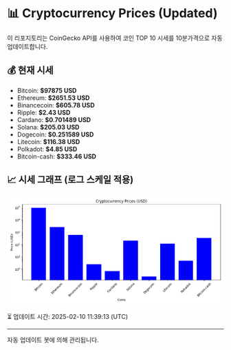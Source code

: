 
# 📊 Cryptocurrency Prices (Updated)

이 리포지토리는 CoinGecko API를 사용하여 코인 TOP 10 시세를 10분가격으로 자동 업데이트합니다.

## 💰 현재 시세
- Bitcoin: **$97875 USD**
- Ethereum: **$2651.53 USD**
- Binancecoin: **$605.78 USD**
- Ripple: **$2.43 USD**
- Cardano: **$0.701489 USD**
- Solana: **$205.03 USD**
- Dogecoin: **$0.251589 USD**
- Litecoin: **$116.38 USD**
- Polkadot: **$4.85 USD**
- Bitcoin-cash: **$333.46 USD**

## 📈 시세 그래프 (로그 스케일 적용)
![Crypto Prices](crypto_prices.png)

⏳ 업데이트 시간: 2025-02-10 11:39:13 (UTC)

---
자동 업데이트 봇에 의해 관리됩니다.
